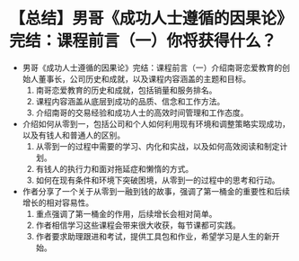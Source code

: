 # 【总结】男哥《成功人士遵循的因果论》完结：课程前言（一）你将获得什么？

-   男哥《成功人士遵循的因果论》完结：课程前言（一）介绍南哥恋爱教育的创始人董事长，公司历史和成就，以及课程内容涵盖的主题和目标。
    1.  南哥恋爱教育的历史和成就，包括销量和服务排名。
    2.  课程内容涵盖从底层到成功的品质、信念和工作方法。
    3.  介绍南哥的交易经验和成功人士的高效时间管理和工作态度。
-   介绍如何从零到一，包括公司和个人如何利用现有环境和调整策略实现成功，以及有钱人和普通人的区别。
    1.  从零到一的过程中需要的学习、内化和实战，以及如何高效阅读和制定计划。
    2.  有钱人的执行力和面对拖延症和懒惰的方式。
    3.  如何在现有条件和环境下突破困境，从零到一的过程中的思考和行动。
-   作者分享了一个关于从零到一融到钱的故事，强调了第一桶金的重要性和后续增长的相对容易性。
    1.  重点强调了第一桶金的作用，后续增长会相对简单。
    2.  作者相信学习这些课程会带来很大收获，每节课都可实践。
    3.  作者要求助理跟进和考试，提供工具包和作业，希望学习是人生的新开始。